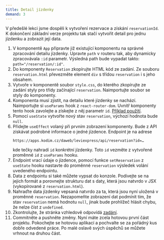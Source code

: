 ```yaml
---
title: Detail jízdenky
demand: 3
---
```


V předešlé lekci jsme dospěli k vytvoření rezervace a získání `reservationId`. K dokončení základní verze projektu tak stačí vytvořit detail pro jednu jízdenku a zobrazit její data.

1. V komponentě `App` připravte již existující komponentu na správné zpracování detailu jízdenky. Upravte `path` v routeru tak, aby dynamicky zpracovávala `:id` parametr. Výsledná path bude vypadat takto: `path="/reservation/:id"`.
1. Do komponenty `Reservation` zkopírujte HTML kód ze zadání. Ze souboru `reservation.html` převezměte element `div` s třídou `reservation` i s jeho obsahem.
1. Vytvoře v komponentě soubor `style.css`, do kterého zkopírujte ze zadání styly pro třídy začínající `reservation`. Naimportujte soubor se styly do komponenty.
1. Komponenta musí zjistit, na detailu které jízdenky se nachází. Naimportujte si `useParams` hook z `react-router-dom`. Uvnitř komponenty tento hook zavolejte a získejte z něj parametr `id`. [Příklad použití](https://reactrouter.com/en/6.10.0/hooks/use-params).
1. Pomocí `useState` vytvořte nový stav `reservation`, výchozí hodnota bude `null`.
1. Přidejte `useEffect` volaný při prvním zobrazení komponenty. Bude z API získávat podrobné informace o jedné jízdence. Endpoint je na adrese
   ```
   https://apps.kodim.cz/daweb/leviexpress/api/reservation?id=…
   ```
   kde tečky nahradí `id` konkrétní jízdenky. Toto `id` vezměte z vytvořené proměnné `id` z `useParams` hooku.
1. Endpoint vrací údaje o jízdence, pomocí funkce `setReservation` z `useState` hooku nastavte do proměnné `reservation` výsledek volání uvedeného endpointu.
1. Data z endpointu si také můžete vypsat do konzole. Podívejte se na jejich formát a porovnejte strukturu dat s daty, která jsou natvrdo v JSX (vykopírované z `reservation.html`).
1. Nahraďte data jízdenky vepsaná natvrdo za ta, která jsou nyní uložená v proměnné `reservation`. Nezapomeňte zobrazení dat podmínit tím, že stav `reservation` nemá hodnotu `null`, jinak bude prohlížeč hlásit chybu, že nelze číst z `undefined`.
1. Zkontrolujte, že stránka vzhledově odpovídá [zadání](https://czechitas-podklady.cz/leviexpress-design/reservation).
1. Commitněte a pushněte změny. Nyní máte zcela hotovou první část projektu. Pokochejte se hotovou aplikací a pochvalte se za pořádný kus dobře odvedené práce. Po malé oslavě svých úspěchů se můžete vrhnout na druhou část.
